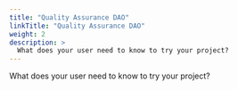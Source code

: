 ```yaml
---
title: "Quality Assurance DAO"
linkTitle: "Quality Assurance DAO"
weight: 2
description: >
  What does your user need to know to try your project?
---
```


 What does your user need to know to try your project?
